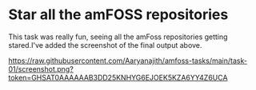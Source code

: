 #  Star all the amFOSS repositories

This task was really fun, seeing all the amFoss repositories getting stared.I've added the screenshot of the final output above.

https://raw.githubusercontent.com/Aaryanajith/amfoss-tasks/main/task-01/screenshot.png?token=GHSAT0AAAAAAB3DD25KNHYG6EJOEK5KZA6YY4Z6UCA
